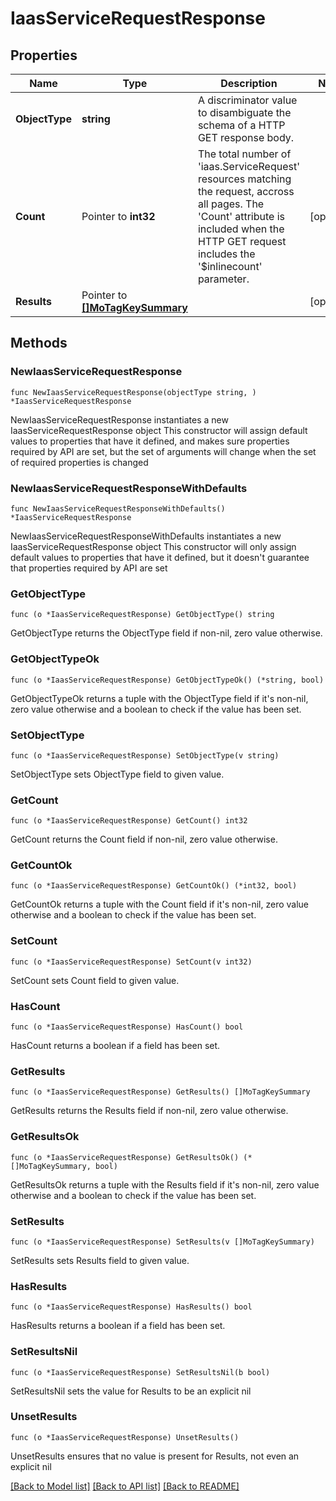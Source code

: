 # IaasServiceRequestResponse

## Properties

Name | Type | Description | Notes
------------ | ------------- | ------------- | -------------
**ObjectType** | **string** | A discriminator value to disambiguate the schema of a HTTP GET response body. | 
**Count** | Pointer to **int32** | The total number of &#39;iaas.ServiceRequest&#39; resources matching the request, accross all pages. The &#39;Count&#39; attribute is included when the HTTP GET request includes the &#39;$inlinecount&#39; parameter. | [optional] 
**Results** | Pointer to [**[]MoTagKeySummary**](MoTagKeySummary.md) |  | [optional] 

## Methods

### NewIaasServiceRequestResponse

`func NewIaasServiceRequestResponse(objectType string, ) *IaasServiceRequestResponse`

NewIaasServiceRequestResponse instantiates a new IaasServiceRequestResponse object
This constructor will assign default values to properties that have it defined,
and makes sure properties required by API are set, but the set of arguments
will change when the set of required properties is changed

### NewIaasServiceRequestResponseWithDefaults

`func NewIaasServiceRequestResponseWithDefaults() *IaasServiceRequestResponse`

NewIaasServiceRequestResponseWithDefaults instantiates a new IaasServiceRequestResponse object
This constructor will only assign default values to properties that have it defined,
but it doesn't guarantee that properties required by API are set

### GetObjectType

`func (o *IaasServiceRequestResponse) GetObjectType() string`

GetObjectType returns the ObjectType field if non-nil, zero value otherwise.

### GetObjectTypeOk

`func (o *IaasServiceRequestResponse) GetObjectTypeOk() (*string, bool)`

GetObjectTypeOk returns a tuple with the ObjectType field if it's non-nil, zero value otherwise
and a boolean to check if the value has been set.

### SetObjectType

`func (o *IaasServiceRequestResponse) SetObjectType(v string)`

SetObjectType sets ObjectType field to given value.


### GetCount

`func (o *IaasServiceRequestResponse) GetCount() int32`

GetCount returns the Count field if non-nil, zero value otherwise.

### GetCountOk

`func (o *IaasServiceRequestResponse) GetCountOk() (*int32, bool)`

GetCountOk returns a tuple with the Count field if it's non-nil, zero value otherwise
and a boolean to check if the value has been set.

### SetCount

`func (o *IaasServiceRequestResponse) SetCount(v int32)`

SetCount sets Count field to given value.

### HasCount

`func (o *IaasServiceRequestResponse) HasCount() bool`

HasCount returns a boolean if a field has been set.

### GetResults

`func (o *IaasServiceRequestResponse) GetResults() []MoTagKeySummary`

GetResults returns the Results field if non-nil, zero value otherwise.

### GetResultsOk

`func (o *IaasServiceRequestResponse) GetResultsOk() (*[]MoTagKeySummary, bool)`

GetResultsOk returns a tuple with the Results field if it's non-nil, zero value otherwise
and a boolean to check if the value has been set.

### SetResults

`func (o *IaasServiceRequestResponse) SetResults(v []MoTagKeySummary)`

SetResults sets Results field to given value.

### HasResults

`func (o *IaasServiceRequestResponse) HasResults() bool`

HasResults returns a boolean if a field has been set.

### SetResultsNil

`func (o *IaasServiceRequestResponse) SetResultsNil(b bool)`

 SetResultsNil sets the value for Results to be an explicit nil

### UnsetResults
`func (o *IaasServiceRequestResponse) UnsetResults()`

UnsetResults ensures that no value is present for Results, not even an explicit nil

[[Back to Model list]](../README.md#documentation-for-models) [[Back to API list]](../README.md#documentation-for-api-endpoints) [[Back to README]](../README.md)


